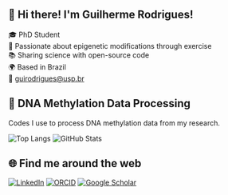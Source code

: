 ## 👋 Hi there! I'm Guilherme Rodrigues!  

🎓 PhD Student  
🔬 Passionate about epigenetic modifications through exercise  
📚 Sharing science with open-source code  
🌍 Based in Brazil  
📧 guirodrigues@usp.br

## 🧬 DNA Methylation Data Processing  
Codes I use to process DNA methylation data from my research. 

![Top Langs](https://github-readme-stats.vercel.app/api/top-langs/?username=Guihii&layout=compact)
![GitHub Stats](https://github-readme-stats.vercel.app/api?username=Guihii&show_icons=true)

## 🌐 Find me around the web

[![LinkedIn](https://img.shields.io/badge/LinkedIn-blue?logo=linkedin&style=for-the-badge)](https://www.linkedin.com/in/guilherme-rodrigues-83407718a/)
[![ORCID](https://img.shields.io/badge/ORCID-A6CE39?logo=orcid&logoColor=white&style=for-the-badge)](https://orcid.org/0000-0002-9931-4709)
[![Google Scholar](https://img.shields.io/badge/Google%20Scholar-4285F4?logo=googlescholar&logoColor=white&style=for-the-badge)](https://scholar.google.com/citations?user=8avH1IYAAAAJ&hl=pt-BR&oi=ao)

